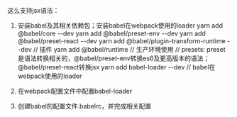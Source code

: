 这么支持jsx语法：
1. 安装babel及其相关依赖包；安装babel在webpack使用的loader
yarn add @babel/core --dev
yarn add @babel/preset-env --dev
yarn add @babel/preset-react --dev
yarn add @babel/plugin-transform-runtime --dev  // 插件
yarn add @babel/runtime  // 生产环境使用
// presets: preset是语法转换相关的，@babel/preset-env转换es6及更高版本的语法；@babel/preset-react转换jsx
yarn add babel-loader --dev 
// babel在webpack使用的loader

2. 在webpack配置文件中配置babel-loader

3. 创建babel的配置文件.babelrc，并完成相关配置
